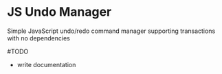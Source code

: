 # JS Undo Manager

Simple JavaScript undo/redo command manager supporting transactions with no dependencies

#TODO

- write documentation
